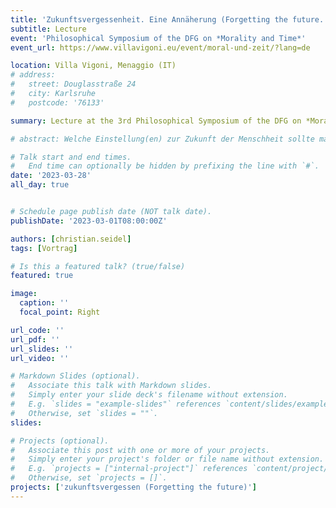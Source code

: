 ```yaml
---
title: 'Zukunftsvergessenheit. Eine Annäherung (Forgetting the future. An approach)'
subtitle: Lecture
event: 'Philosophical Symposium of the DFG on *Morality and Time*'
event_url: https://www.villavigoni.eu/event/moral-und-zeit/?lang=de

location: Villa Vigoni, Menaggio (IT)
# address:
#   street: Douglasstraße 24
#   city: Karlsruhe
#   postcode: '76133'

summary: Lecture at the 3rd Philosophical Symposium of the DFG on *Morality and Time*

# abstract: Welche Einstellung(en) zur Zukunft der Menschheit sollte man haben? Dieser Frage möchte ich mich anhand des schillernden Begriffs <span style="font-variant:small-caps;">Zukunftsvergessenheit</span> nähern. Einerseits wird dieser Begriff im Sinne eines Vorwurfs bemüht, um Verfehlungen und Missstände in politischen Entscheidungen zu kritisieren, die sich auf die Zukunft auswirken. Andererseits scheint es aber manchmal auch rational oder gar ein Gebot der guten Lebensführung zu sein, die Zukunft zu vergessen, weil die Sorge um die Zukunft auch eine quälende Bürde sein kann. Ich werde <span style="font-variant:small-caps;">Zukunftsvergessenheit</span> zunächst begrifflich schärfen und als eine Verformung kollektiver Deliberation verstehen, die sich in Diskursen manifestiert.  Dann lässt sich in normativer Hinsicht ausloten, was schlecht an der so explizierten Zukunftsvergessenheit ist -- und warum es rational geboten sein kann, die Zukunft zu vergessen. Dies hilft uns, die Ambivalenz der Zukunftsvergessenheit besser zu verstehen. Es führt aber auch zu einer tieferen Spannung im Ideal des guten Lebens in moralischer Eintracht.

# Talk start and end times.
#   End time can optionally be hidden by prefixing the line with `#`.
date: '2023-03-28'
all_day: true


# Schedule page publish date (NOT talk date).
publishDate: '2023-03-01T08:00:00Z'

authors: [christian.seidel]
tags: [Vortrag]

# Is this a featured talk? (true/false)
featured: true

image:
  caption: ''
  focal_point: Right

url_code: ''
url_pdf: ''
url_slides: ''
url_video: ''

# Markdown Slides (optional).
#   Associate this talk with Markdown slides.
#   Simply enter your slide deck's filename without extension.
#   E.g. `slides = "example-slides"` references `content/slides/example-slides.md`.
#   Otherwise, set `slides = ""`.
slides:

# Projects (optional).
#   Associate this post with one or more of your projects.
#   Simply enter your project's folder or file name without extension.
#   E.g. `projects = ["internal-project"]` references `content/project/deep-learning/index.md`.
#   Otherwise, set `projects = []`.
projects: ['zukunftsvergessen (Forgetting the future)']
---
```

